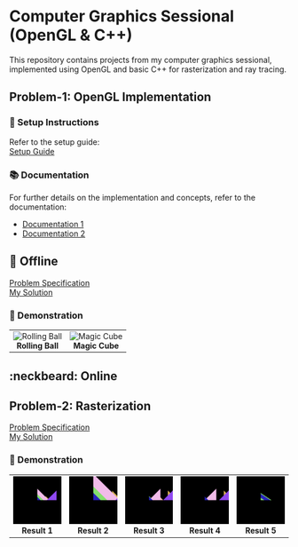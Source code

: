# Computer Graphics Sessional (OpenGL & C++)
This repository contains projects from my computer graphics sessional, implemented using OpenGL and basic C++ for rasterization and ray tracing.

## Problem-1: OpenGL Implementation  

### 📌 Setup Instructions  
Refer to the setup guide:  
[Setup Guide](./Setting_Up_OpenGL.pdf)  

### 📚 Documentation  
For further details on the implementation and concepts, refer to the documentation:  
- [Documentation 1](./glut-3.spec.pdf)  
- [Documentation 2](./redbook.pdf)  
  
## :dash: Offline

[Problem Specification](./Offline-1/Specification.pdf)  
[My Solution](./Offline-1/1905088/)  

### 🎥 Demonstration  

<table>
  <tr>
    <td align="center">
      <img src="https://github.com/user-attachments/assets/6723c104-a626-46f9-8acf-82a9b2a67f11" width="350" alt="Rolling Ball">
      <br><b>Rolling Ball</b>
    </td>
    <td align="center">
      <img src="https://github.com/user-attachments/assets/2d0bdc06-1157-472a-b413-a2f80a7ac687" width="350" alt="Magic Cube">
      <br><b>Magic Cube</b>
    </td>
  </tr>
</table>


## :neckbeard: Online


## Problem-2: Rasterization

[Problem Specification](./Offline-2/Offline-2_Specifications.pdf)  
[My Solution](./Offline-2/1905088)

### 🎥 Demonstration 

<table>
  <tr>
    <td align="center">
      <img src="./Offline-2/IOs/1/out.bmp" width="200" alt="Result 1">
      <br><b>Result 1</b>
    </td>
    <td align="center">
      <img src="./Offline-2/IOs/2/out.bmp" width="200" alt="Result 2">
      <br><b>Result 2</b>
    </td>
    <td align="center">
      <img src="./Offline-2/IOs/3/out.bmp" width="200" alt="Result 3">
      <br><b>Result 3</b>
    </td>
    <td align="center">
      <img src="./Offline-2/IOs/4/out.bmp" width="200" alt="Result 4">
      <br><b>Result 4</b>
    </td>
    <td align="center">
      <img src="./Offline-2/IOs/5/out.bmp" width="200" alt="Result 5">
      <br><b>Result 5</b>
    </td>
  </tr>
</table>


